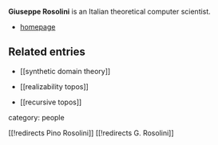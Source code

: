 
**Giuseppe Rosolini** is an Italian theoretical computer scientist.

 * [homepage](http://www.disi.unige.it/person/RosoliniG/)

## Related entries

* [[synthetic domain theory]]

* [[realizability topos]]

* [[recursive topos]]


category: people

[[!redirects Pino Rosolini]]
[[!redirects G. Rosolini]]